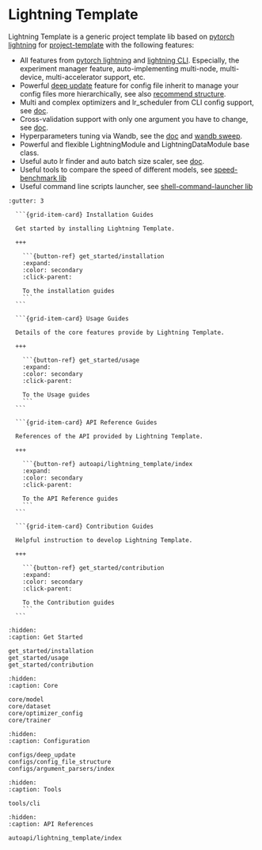 # Lightning Template

Lightning Template is a generic project template lib based on [pytorch lightning](https://pytorch-lightning.readthedocs.io/en/stable/) for [project-template](https://github.com/shenmishajing/project_template) with the following features:

- All features from [pytorch lightning](https://pytorch-lightning.readthedocs.io/en/stable/) and [lightning CLI](https://pytorch-lightning.readthedocs.io/en/stable/cli/lightning_cli.html). Especially, the experiment manager feature, auto-implementing multi-node, multi-device, multi-accelerator support, etc.
- Powerful [deep update](configs/deep_update.md) feature for config file inherit to manage your config files more hierarchically, see also [recommend structure](configs/config_file_structure.md).
- Multi and complex optimizers and lr_scheduler from CLI config support, see [doc](core/optimizer_config.md).
- Cross-validation support with only one argument you have to change, see [doc](core/trainer.md).
- Hyperparameters tuning via Wandb, see the [doc](configs/argument_parsers/json_file.md) and [wandb sweep](https://docs.wandb.ai/guides/sweeps).
- Powerful and flexible LightningModule and LightningDataModule base class.
- Useful auto lr finder and auto batch size scaler, see [doc](tools/cli.md).
- Useful tools to compare the speed of different models, see [speed-benchmark lib](https://github.com/shenmishajing/speed_benchmark)
- Useful command line scripts launcher, see [shell-command-launcher lib](https://github.com/shenmishajing/shell_command_launcher)

````{grid} 2
:gutter: 3

  ```{grid-item-card} Installation Guides

  Get started by installing Lightning Template.

  +++

    ```{button-ref} get_started/installation
    :expand:
    :color: secondary
    :click-parent:

    To the installation guides
    ```
  ```

  ```{grid-item-card} Usage Guides

  Details of the core features provide by Lightning Template.

  +++

    ```{button-ref} get_started/usage
    :expand:
    :color: secondary
    :click-parent:

    To the Usage guides
    ```
  ```

  ```{grid-item-card} API Reference Guides

  References of the API provided by Lightning Template.

  +++

    ```{button-ref} autoapi/lightning_template/index
    :expand:
    :color: secondary
    :click-parent:

    To the API Reference guides
    ```
  ```

  ```{grid-item-card} Contribution Guides

  Helpful instruction to develop Lightning Template.

  +++

    ```{button-ref} get_started/contribution
    :expand:
    :color: secondary
    :click-parent:

    To the Contribution guides
    ```
  ```
````

```{toctree}
:hidden:
:caption: Get Started

get_started/installation
get_started/usage
get_started/contribution
```

```{toctree}
:hidden:
:caption: Core

core/model
core/dataset
core/optimizer_config
core/trainer
```

```{toctree}
:hidden:
:caption: Configuration

configs/deep_update
configs/config_file_structure
configs/argument_parsers/index
```

```{toctree}
:hidden:
:caption: Tools

tools/cli
```

```{toctree}
:hidden:
:caption: API References

autoapi/lightning_template/index
```
